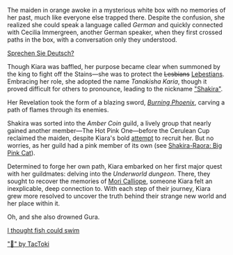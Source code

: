 The maiden in orange awoke in a mysterious white box with no memories of her past, much like everyone else trapped there. Despite the confusion, she realized she could speak a language called *German* and quickly connected with Cecilia Immergreen, another German speaker, when they first crossed paths in the box, with a conversation only they understood.

[Sprechen Sie Deutsch?](#embed:https://www.youtube.com/live/izEX6XKyApQ?feature=shared\&t=907)

Though Kiara was baffled, her purpose became clear when summoned by the king to fight off the Stains—she was to protect the ~~Lesbians~~ [Lebestians](https://www.youtube.com/live/izEX6XKyApQ?feature=shared\&t=2687). Embracing her role, she adopted the name *Tanakisha Karia*, though it proved difficult for others to pronounce, leading to the nickname ["Shakira"](https://www.youtube.com/live/izEX6XKyApQ?feature=shared\&t=2943).

Her Revelation took the form of a blazing sword, [*Burning Phoenix*](https://www.youtube.com/live/izEX6XKyApQ?feature=shared\&t=3181), carving a path of flames through its enemies.

Shakira was sorted into the *Amber Coin* guild, a lively group that nearly gained another member—The Hot Pink One—before the Cerulean Cup reclaimed the maiden, despite Kiara's bold [attempt](https://www.youtube.com/live/izEX6XKyApQ?feature=shared\&t=5610) to recruit her. But no worries, as her guild had a pink member of its own (see [Shakira-Raora: Big Pink Cat](#edge:kiara-raora)).

Determined to forge her own path, Kiara embarked on her first major quest with her guildmates: delving into the *Underworld dungeon*. There, they sought to recover the memories of [Mori Calliope](https://www.youtube.com/live/izEX6XKyApQ?feature=shared\&t=9829), someone Kiara felt an inexplicable, deep connection to. With each step of their journey, Kiara grew more resolved to uncover the truth behind their strange new world and her place within it.

Oh, and she also drowned Gura.

[I thought fish could swim](#embed:https://www.youtube.com/live/izEX6XKyApQ?feature=shared\&t=6894)

["🐔" by TacToki](https://x.com/tac_toki/status/1899898564433662436)
